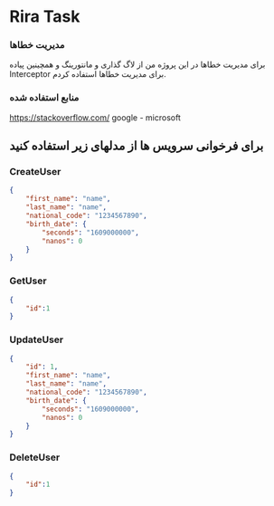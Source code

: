 # Rira Task

### مدیریت خطاها
برای مدیریت خطاها در این پروژه من از لاگ گذاری و مانتورینگ و همچینین پیاده Interceptor برای مدیریت خطاها استفاده کردم.
### منابع استفاده شده
https://stackoverflow.com/
google - microsoft

## برای فرخوانی سرویس ها از مدلهای زیر استفاده کنید

### CreateUser
```json
{
    "first_name": "name",
    "last_name": "name",
    "national_code": "1234567890",
    "birth_date": {
        "seconds": "1609000000",
        "nanos": 0
    }
}
```

### GetUser
```json
{
    "id":1
}
```

### UpdateUser
```json
{
    "id": 1,
    "first_name": "name",
    "last_name": "name",
    "national_code": "1234567890",
    "birth_date": {
        "seconds": "1609000000",
        "nanos": 0
    }
}
```
### DeleteUser
```json
{
    "id":1
}
```
